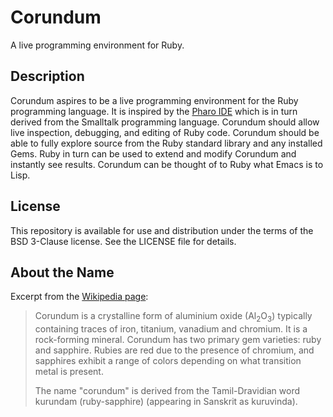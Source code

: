 # Corundum
A live programming environment for Ruby.

## Description

Corundum aspires to be a live programming environment for the Ruby programming language. It is inspired by the [Pharo IDE](https://pharo.org/web) which is in turn derived from the Smalltalk programming language. Corundum should allow live inspection, debugging, and editing of Ruby code. Corundum should be able to fully explore source from the Ruby standard library and any installed Gems. Ruby in turn can be used to extend and modify Corundum and instantly see results. Corundum can be thought of to Ruby what Emacs is to Lisp.

## License

This repository is available for use and distribution under the terms of the BSD 3-Clause license. See the LICENSE file for details.

## About the Name

Excerpt from the [Wikipedia page](https://en.wikipedia.org/wiki/Corundum):

> Corundum is a crystalline form of aluminium oxide (Al<sub>2</sub>O<sub>3</sub>) typically containing traces of iron, titanium, vanadium and chromium. It is a rock-forming mineral. Corundum has two primary gem varieties: ruby and sapphire. Rubies are red due to the presence of chromium, and sapphires exhibit a range of colors depending on what transition metal is present. 
>
> The name "corundum" is derived from the Tamil-Dravidian word kurundam (ruby-sapphire) (appearing in Sanskrit as kuruvinda). 
